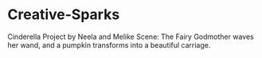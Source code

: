 # Creative-Sparks
Cinderella Project by Neela and Melike
Scene: The Fairy Godmother waves her wand, and a pumpkin transforms into a beautiful carriage.

